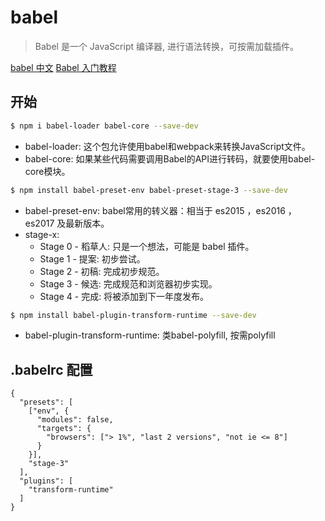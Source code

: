 # babel
> Babel 是一个 JavaScript 编译器, 进行语法转换，可按需加载插件。

[babel 中文](https://babeljs.cn/)
[Babel 入门教程](http://www.ruanyifeng.com/blog/2016/01/babel.html)

## 开始

```sh
$ npm i babel-loader babel-core --save-dev
```

- babel-loader: 这个包允许使用babel和webpack来转换JavaScript文件。
- babel-core: 如果某些代码需要调用Babel的API进行转码，就要使用babel-core模块。

```sh
$ npm install babel-preset-env babel-preset-stage-3 --save-dev
```

- babel-preset-env: babel常用的转义器：相当于 es2015 ，es2016 ，es2017 及最新版本。
- stage-x: 
  - Stage 0 - 稻草人: 只是一个想法，可能是 babel 插件。
  - Stage 1 - 提案: 初步尝试。
  - Stage 2 - 初稿: 完成初步规范。
  - Stage 3 - 候选: 完成规范和浏览器初步实现。
  - Stage 4 - 完成: 将被添加到下一年度发布。

```sh
$ npm install babel-plugin-transform-runtime --save-dev
```

- babel-plugin-transform-runtime: 类babel-polyfill, 按需polyfill

## .babelrc 配置

```
{
  "presets": [
  	["env", {
      "modules": false,
      "targets": {
        "browsers": ["> 1%", "last 2 versions", "not ie <= 8"]
      }
    }],
    "stage-3"
  ],
  "plugins": [
    "transform-runtime"
  ]
}
```
